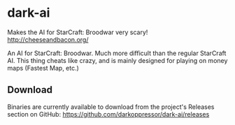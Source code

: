 # dark-ai
Makes the AI for StarCraft: Broodwar very scary!
http://cheeseandbacon.org/

An AI for StarCraft: Broodwar. Much more difficult than the regular StarCraft AI. This thing cheats like crazy, and is mainly designed for playing on money maps (Fastest Map, etc.)

## Download
Binaries are currently available to download from the project's Releases section on GitHub:
https://github.com/darkoppressor/dark-ai/releases
